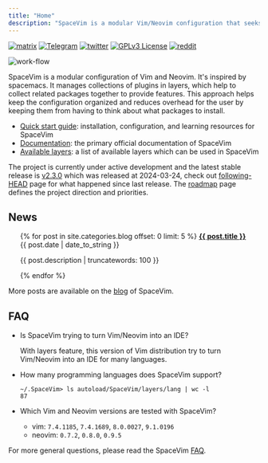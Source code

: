 ```yaml
---
title: "Home"
description: "SpaceVim is a modular Vim/Neovim configuration that seeks to provide layer feature."
---
```


[![matrix](https://img.spacevim.org/spacevim-matrix.svg)](https://app.element.io/#/room/#spacevim:matrix.org)
[![Telegram](https://img.spacevim.org/telegram-spacevim.svg)](https://t.me/SpaceVim/)
[![twitter](https://img.spacevim.org/twitter.svg)](https://twitter.com/SpaceVim)
[![GPLv3 License](https://img.spacevim.org/license-GPLv3-blue.svg)](development/#license)
[![reddit](https://img.spacevim.org/reddit.svg)](https://www.reddit.com/r/SpaceVim/)

![work-flow](https://img.spacevim.org/workflow.png)

SpaceVim is a modular configuration of Vim and Neovim.
It's inspired by spacemacs. It manages collections of plugins in layers,
which help to collect related packages together to provide features.
This approach helps keep the configuration organized and reduces
overhead for the user by keeping them from having to think about
what packages to install.

- [Quick start guide](quick-start-guide/): installation, configuration, and learning resources for SpaceVim
- [Documentation](documentation/): the primary official documentation of SpaceVim
- [Available layers](layers/): a list of available layers which can be used in SpaceVim

The project is currently under active development and the latest stable release is [v2.3.0](https://spacevim.org/SpaceVim-release-v2.3.0/) which was released at 2024-03-24,
check out [following-HEAD](following-head/) page for what happened since last release. The [roadmap](roadmap/) page defines the project direction and priorities.

## News

<ul>
    {% for post in site.categories.blog offset: 0 limit: 5  %}
               <strong><a href="{{ post.url }}">{{ post.title }}</a></strong>
               <br>
               <span class="post-date">{{ post.date | date_to_string }}</span>
               <p>{{ post.description | truncatewords: 100 }}</p>
    {% endfor %}
</ul>

More posts are available on the [blog](blog/) of SpaceVim.

## FAQ

- Is SpaceVim trying to turn Vim/Neovim into an IDE?

  With layers feature, this version of Vim distribution try to turn Vim/Neovim into an IDE for many languages.

- How many programming languages does SpaceVim support?

  ```
  ~/.SpaceVim> ls autoload/SpaceVim/layers/lang | wc -l
  87
  ```

- Which Vim and Neovim versions are tested with SpaceVim?

  - vim: `7.4.1185`, `7.4.1689`, `8.0.0027`, `9.1.0196`
  - neovim: `0.7.2`, `0.8.0`, `0.9.5`

For more general questions, please read the SpaceVim [FAQ](faq/).

<!-- vim:set nowrap: -->

